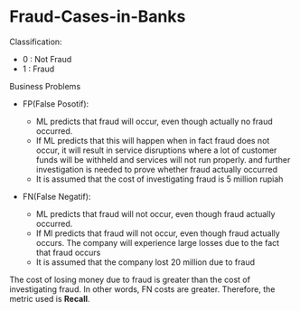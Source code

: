 # Fraud-Cases-in-Banks

Classification:
- 0 : Not Fraud
- 1 : Fraud


Business Problems

- FP(False Posotif):
    - ML predicts that fraud will occur, even though actually no fraud occurred.
    - If ML predicts that this will happen when in fact fraud does not occur, it will result in service disruptions where a lot of customer funds will be withheld and services will not run properly. and further investigation is needed to prove whether fraud actually occurred
    - It is assumed that the cost of investigating fraud is 5 million rupiah

- FN(False Negatif):
    - ML predicts that fraud will not occur, even though fraud actually occurred.
    - If Ml predicts that fraud will not occur, even though fraud actually occurs. The company will experience large losses due to the fact that fraud occurs
    - It is assumed that the company lost 20 million due to fraud


The cost of losing money due to fraud is greater than the cost of investigating fraud.
In other words, FN costs are greater.
Therefore, the metric used is **Recall**.
